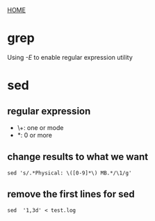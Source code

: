 [HOME](README.md)

# grep
Using *-E* to enable regular expression utility

# sed
## regular expression
* \\+: one or mode
* \*: 0 or more
## change results to what we want
```
sed 's/.*Physical: \([0-9]*\) MB.*/\1/g'
```
## remove the first lines for sed
```
sed  '1,3d' < test.log
```
